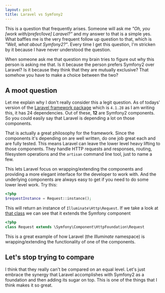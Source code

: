```yaml
---
layout: post
title: Laravel vs Symfony2
---
```


This is a question that frequently arises. Someone will ask me *"Oh, you [work with/prefer/love] Laravel?"* and my answer to that is a simple yes. What baffles me is the very frequent follow up question to that, which is *"Well, what about Symfony2?"*. Every time I get this question, I'm stricken by it because I have never understood the question.

<!-- more -->

When someone ask me that question my brain tries to figure out why this person is asking me that. Is it because the person prefers Symfony2 over Laravel? Is it because they think that they are mutually exclusive? That somehow you have to make a choice between the two?

## A moot question

Let me explain why I don't really consider this a legit question. As of todays' version of the [Laravel framework package](https://packagist.org/packages/laravel/framework) which is `4.1.28` as I am writing this, it has 24 dependencies. Out of these, **12** are Symfony2 components. So you could easily say that Laravel is depending a lot on those components.

That is actually a great philosophy for the framework. Since the components it's depending on are well written, do one job great each and are fully tested. This means Laravel can leave the lower level heavy lifting to those components. They handle HTTP requests and responses, routing, filesystem operations and the `artisan` command line tool, just to name a few.

This lets Laravel focus on wrapping/extending the components and providing a more elegant interface for the developer to work with. And the underlying components are always easy to get if you need to do some lower level work. Try this:

```php
<?php
$requestInstance = Request::instance();
```

This will return an instance of `Illuminate\Http\Request`. If we take a look at [that class](http://laravel.com/api/class-Illuminate.Http.Request.html) we can see that it extends the Symfony component 

```php
<?php
class Request extends \Symfony\Component\HttpFoundation\Request
```

This is a great example of how Laravel (the *Illuminate* namespace) is wrapping/extending the functionality of one of the components.

## Let's stop trying to compare

I think that they really can't be compared on an equal level. Let's just embrace the synergy that Laravel accomplishes with Symfony2 as a foundation and then adding its sugar on top. This is one of the things that I think makes it so great.